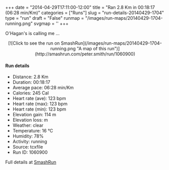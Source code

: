 +++
date = "2014-04-29T17:11:00-12:00"
title = "Ran 2.8 Km in 00:18:17 (06:28 min/Km)"
categories = ["Runs"]
slug = "run-details-20140429-1704"
type = "run"
draft = "False"
runmap = "/images/run-maps/20140429-1704-running.png"
svgmap = '<polyline points="30 100, 40 80, 44 72, 43 70, 46 63, 51 54, 53 52, 58 49, 60 40, 65 31, 67 18, 69 15, 70 13, 69 13, 68 10, 69 4, 50 0, 48 4, 45 3">'
+++

O'Hagan's is calling me ...



<!--more-->

<center>
[![Click to see the run on SmashRun](/images/run-maps/20140429-1704-running.png "A map of this run")](http://smashrun.com/peter.smith/run/1060900)
</center>

#### Run details

* Distance: 2.8 Km
* Duration: 00:18:17
* Average pace: 06:28 min/Km
* Calories: 245 Cal
* Heart rate (ave): 123 bpm
* Heart rate (max): 123 bpm
* Heart rate (min): 123 bpm
* Elevation gain: 114 m
* Elevation loss:  m
* Weather: clear
* Temperature: 16 &deg;C
* Humidity: 78%
* Activity: running
* Source: tcxfile
* Run ID: 1060900

Full details at [SmashRun](http://smashrun.com/peter.smith/run/1060900)